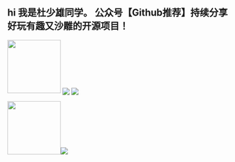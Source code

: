  ## hi 我是杜少雄同学。 公众号【Github推荐】持续分享好玩有趣又沙雕的开源项目！
 
<img height="120px"  src="https://github-readme-stats.vercel.app/api?hide_title=true&cache_seconds=1800&username=shaoxiongdu&hide_border=false&show_icons=true&include_all_commits=true&count_private=true&theme=buefy&locale=cn&line_height=20" />



  <img align="center" src="https://github-readme-stats.vercel.app/api/top-langs/?username=shaoxiongdu&hide_title=true&hide_border=false&line_height=20&theme=flag-india&locale=cn" />
  <img align="center" src="https://github-readme-stats.vercel.app/api/wakatime?username=shaoxiongdu&layout=compact" />


<img height="120px" src="https://github-readme-stats.vercel.app/api/top-langs/?username=shaoxiongdu&hide_title=true&hide_border=false&line_height=20&theme=flag-india&locale=cn"/><img src='https://github-readme-stats.vercel.app/api/wakatime?username=shaoxiongdu&layout=compact' />

